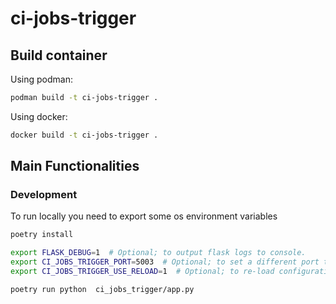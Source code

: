 # ci-jobs-trigger


## Build container

Using podman:

```bash
podman build -t ci-jobs-trigger .
```

Using docker:

```bash
docker build -t ci-jobs-trigger .
```

## Main Functionalities

### Development

To run locally you need to export some os environment variables

```bash
poetry install

export FLASK_DEBUG=1  # Optional; to output flask logs to console.
export CI_JOBS_TRIGGER_PORT=5003  # Optional; to set a different port than 5000.
export CI_JOBS_TRIGGER_USE_RELOAD=1  # Optional; to re-load configuration when code is saved.

poetry run python  ci_jobs_trigger/app.py
```
